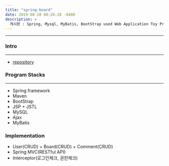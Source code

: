```yaml
---
title: "spring-board"
date: 2019-08-20 08:26:28 -0400
description: >
  게시판 : Spring, Mysql, MyBatis, BootStrap used Web Application Toy Project
---
```

---

### Intro
___
- [repository]

### Program Stacks
***
- Spring framework
- Maven
- BootStrap
- JSP + JSTL
- MySQL
- Ajax
- MyBatis

### Implementation
- User(CRUD) + Board(CRUD) + Comment(CRUD)
- Spring MVC(RESTful API)
- Interceptor(로그인체크, 권한체크)

[repository]: https://github.com/blackjayH/spring-board
